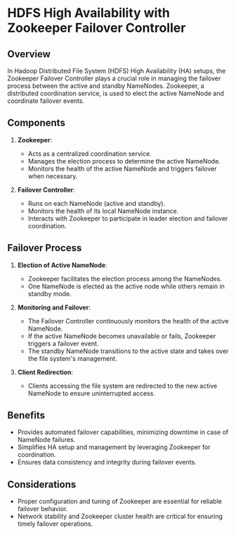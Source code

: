 # HDFS High Availability with Zookeeper Failover Controller

## Overview
In Hadoop Distributed File System (HDFS) High Availability (HA) setups, the Zookeeper Failover Controller plays a crucial role in managing the failover process between the active and standby NameNodes. Zookeeper, a distributed coordination service, is used to elect the active NameNode and coordinate failover events.

## Components
1. **Zookeeper**:
   - Acts as a centralized coordination service.
   - Manages the election process to determine the active NameNode.
   - Monitors the health of the active NameNode and triggers failover when necessary.

2. **Failover Controller**:
   - Runs on each NameNode (active and standby).
   - Monitors the health of its local NameNode instance.
   - Interacts with Zookeeper to participate in leader election and failover coordination.

## Failover Process
1. **Election of Active NameNode**:
   - Zookeeper facilitates the election process among the NameNodes.
   - One NameNode is elected as the active node while others remain in standby mode.

2. **Monitoring and Failover**:
   - The Failover Controller continuously monitors the health of the active NameNode.
   - If the active NameNode becomes unavailable or fails, Zookeeper triggers a failover event.
   - The standby NameNode transitions to the active state and takes over the file system's management.

3. **Client Redirection**:
   - Clients accessing the file system are redirected to the new active NameNode to ensure uninterrupted access.

## Benefits
- Provides automated failover capabilities, minimizing downtime in case of NameNode failures.
- Simplifies HA setup and management by leveraging Zookeeper for coordination.
- Ensures data consistency and integrity during failover events.

## Considerations
- Proper configuration and tuning of Zookeeper are essential for reliable failover behavior.
- Network stability and Zookeeper cluster health are critical for ensuring timely failover operations.

